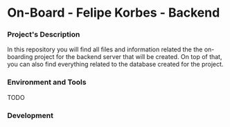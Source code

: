 # On-Board - Felipe Korbes - Backend

### Project's Description
In this repository you will find all files and information related the the on-boarding project for the backend server that will be created. On top of that, you can also find everything related to the database created for the project.

### Environment and Tools
TODO

### Development 